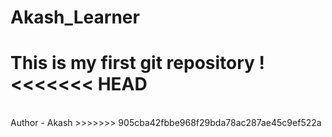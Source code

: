 # Akash_Learner

This is my first git repository !
<<<<<<< HEAD
=======
<br>
Author - Akash
>>>>>>> 905cba42fbbe968f29bda78ac287ae45c9ef522a
